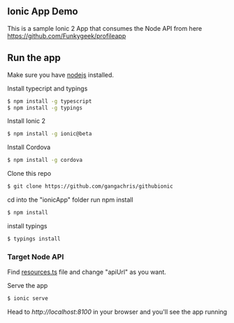 ## Ionic App Demo
This is a sample Ionic 2 App that consumes the Node API from here https://github.com/Funkygeek/profileapp

## Run the app
Make sure you have [nodejs](https://nodejs.org/en/) installed.

Install typecript and typings
```bash
$ npm install -g typescript
$ npm install -g typings
```

Install Ionic 2
```bash
$ npm install -g ionic@beta 
```

Install Cordova
```bash
$ npm install -g cordova
```

Clone this repo
```bash
$ git clone https://github.com/gangachris/githubionic
```

cd into the "ionicApp" folder run npm install
```bash
$ npm install
```
install typings
```bash
$ typings install
```
### Target Node API
Find [resources.ts](https://github.com/bhavikkabaria23/ionicApp-demo/blob/master/app/resources.ts) file and change "apiUrl" as you want.

Serve the app
```bash
$ ionic serve
```

Head to *http://localhost:8100* in your browser and you'll see the app running
